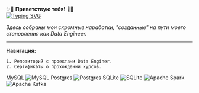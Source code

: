 ✨👋 **Приветствую тебя!**  👋✨   
[![Typing SVG](https://readme-typing-svg.herokuapp.com?font=Fira+Code&pause=1000&color=F73C22&width=435&lines=Я;Филоненко+Александр;Data+Engineer)](https://git.io/typing-svg)

*Здесь собраны мои скромные наработки, "созданные" на пути моего становления как Data Engineer.*

__________________________________________________________________________________________________

**Навигация:**

    1. Репозиторий с проектами Data Enginer. 
    2. Сертификаты о прохождении курсов.
    
<!--
**brrndalex/brrndalex** is a ✨ _special_ ✨ repository because its `README.md` (this file) appears on your GitHub profile.

Here are some ideas to get you started:

- 🔭 I’m currently working on ...
- 🌱 I’m currently learning ...
- 👯 I’m looking to collaborate on ...
- 🤔 I’m looking for help with ...
- 💬 Ask me about ...
- 📫 How to reach me: ...
- 😄 Pronouns: ...
- ⚡ Fun fact: ...
-->
MySQL 	![MySQL](https://img.shields.io/badge/mysql-4479A1.svg?style=for-the-badge&logo=mysql&logoColor=white)   Postgres 	![Postgres](https://img.shields.io/badge/postgres-%23316192.svg?style=for-the-badge&logo=postgresql&logoColor=white)  SQLite 	![SQLite](https://img.shields.io/badge/sqlite-%2307405e.svg?style=for-the-badge&logo=sqlite&logoColor=white)  ![Apache Spark](https://img.shields.io/badge/Apache%20Spark-FDEE21?style=flat-square&logo=apachespark&logoColor=black)  ![Apache Kafka](https://img.shields.io/badge/Apache%20Kafka-000?style=for-the-badge&logo=apachekafka)
